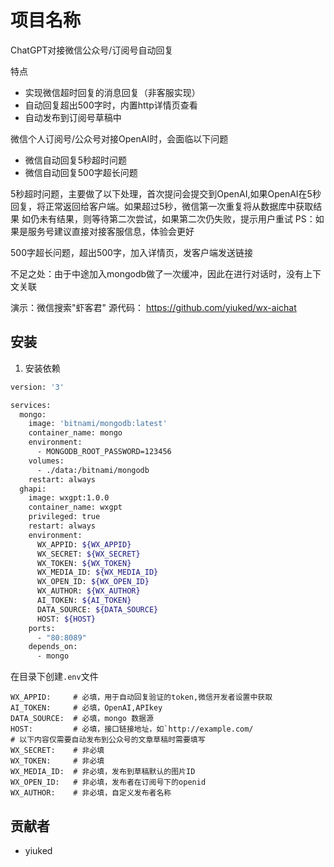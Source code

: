 # 项目名称

ChatGPT对接微信公众号/订阅号自动回复

特点
- 实现微信超时回复的消息回复（非客服实现）
- 自动回复超出500字时，内置http详情页查看
- 自动发布到订阅号草稿中

微信个人订阅号/公众号对接OpenAI时，会面临以下问题
- 微信自动回复5秒超时问题
- 微信自动回复500字超长问题

5秒超时问题，主要做了以下处理，首次提问会提交到OpenAI,如果OpenAI在5秒回复，将正常返回给客户端。如果超过5秒，微信第一次重复将从数据库中获取结果
如仍未有结果，则等待第二次尝试，如果第二次仍失败，提示用户重试
PS：如果是服务号建议直接对接客服信息，体验会更好

500字超长问题，超出500字，加入详情页，发客户端发送链接

不足之处：由于中途加入mongodb做了一次缓冲，因此在进行对话时，没有上下文关联

演示：微信搜索"虾客君"
源代码： https://github.com/yiuked/wx-aichat
## 安装

1. 安装依赖

```bash
version: '3'

services:
  mongo:
    image: 'bitnami/mongodb:latest'
    container_name: mongo
    environment:
      - MONGODB_ROOT_PASSWORD=123456
    volumes:
      - ./data:/bitnami/mongodb
    restart: always
  ghapi:
    image: wxgpt:1.0.0
    container_name: wxgpt
    privileged: true
    restart: always
    environment:
      WX_APPID: ${WX_APPID}
      WX_SECRET: ${WX_SECRET}
      WX_TOKEN: ${WX_TOKEN}
      WX_MEDIA_ID: ${WX_MEDIA_ID}
      WX_OPEN_ID: ${WX_OPEN_ID}
      WX_AUTHOR: ${WX_AUTHOR}
      AI_TOKEN: ${AI_TOKEN}
      DATA_SOURCE: ${DATA_SOURCE}
      HOST: ${HOST}
    ports:
      - "80:8089"
    depends_on:
      - mongo
```

在目录下创建`.env`文件
```
WX_APPID:     # 必填，用于自动回复验证的token,微信开发者设置中获取
AI_TOKEN:     # 必填，OpenAI,APIkey
DATA_SOURCE:  # 必填，mongo 数据源
HOST:         # 必填，接口链接地址，如`http://example.com/
# 以下内容仅需要自动发布到公众号的文章草稿时需要填写
WX_SECRET:    # 非必填
WX_TOKEN:     # 非必填
WX_MEDIA_ID:  # 非必填，发布到草稿默认的图片ID
WX_OPEN_ID:   # 非必填，发布者在订阅号下的openid
WX_AUTHOR:    # 非必填，自定义发布者名称
```

## 贡献者

- yiuked